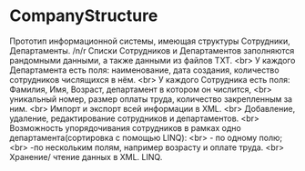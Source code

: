 # CompanyStructure
Прототип информационной системы, имеющая структуры Сотрудники, Департаменты. /n/r 
Списки Сотрудников и Департаментов заполняются рандомными данными, а также данными из файлов TXT. <br\>
У каждого Департамента есть поля: наименование, дата создания, количество сотрудников числящихся в нём. <br\>
У каждого Сотрудника есть поля: Фамилия, Имя, Возраст, департамент в котором он числится, <br\>
уникальный номер, размер оплаты труда, количество закрепленным за ним. <br\>
Импорт и экспорт всей информации в XML. <br\>
Добавление, удаление, редактирование сотрудников и департаментов. <br\>
Возможность упорядочивания сотрудников в рамках одно департамента(сортировка с помощью LINQ): <br\>
           - по одному полю; <br\>
            -по нескольким полям, например возрасту и оплате труда. <br\>
Хранение/ чтение данных в XML. LINQ.
